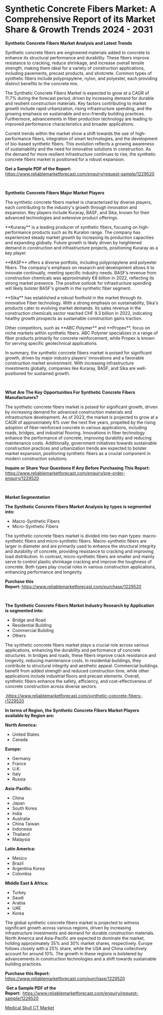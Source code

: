 <p><h1>Synthetic Concrete Fibers Market: A Comprehensive Report of its Market Share & Growth Trends 2024 - 2031</h1></p><p><strong>Synthetic Concrete Fibers Market Analysis and Latest Trends</strong></p>
<p><p>Synthetic concrete fibers are engineered materials added to concrete to enhance its structural performance and durability. These fibers improve resistance to cracking, reduce shrinkage, and increase overall tensile strength, making them ideal for a variety of construction applications, including pavements, precast products, and shotcrete. Common types of synthetic fibers include polypropylene, nylon, and polyester, each providing distinct benefits to the concrete mix.</p><p>The Synthetic Concrete Fibers Market is expected to grow at a CAGR of 11.7% during the forecast period, driven by increasing demand for durable and resilient construction materials. Key factors contributing to market growth include rapid urbanization, rising infrastructure spending, and the growing emphasis on sustainable and eco-friendly building practices. Furthermore, advancements in fiber production technology are leading to improved performance characteristics and broader applications.</p><p>Current trends within the market show a shift towards the use of high-performance fibers, integration of smart technologies, and the development of bio-based synthetic fibers. This evolution reflects a growing awareness of sustainability and the need for innovative solutions in construction. As the demand for more resilient infrastructure continues to rise, the synthetic concrete fibers market is positioned for a robust expansion.</p></p>
<p><strong>Get a Sample PDF of the Report:&nbsp;</strong> <a href="https://www.reliablemarketforecast.com/enquiry/request-sample/1229520?utm_campaign=1169&utm_medium=2&utm_source=Github&utm_content=ia&utm_term=29122024&utm_id=synthetic-concrete-fibers">https://www.reliablemarketforecast.com/enquiry/request-sample/1229520</a></p>
<p>&nbsp;</p>
<p><strong>Synthetic Concrete Fibers Major Market Players</strong></p>
<p><p>The synthetic concrete fibers market is characterized by diverse players, each contributing to the industry's growth through innovation and expansion. Key players include Kuraray, BASF, and Sika, known for their advanced technologies and extensive product offerings.</p><p>**Kuraray** is a leading producer of synthetic fibers, focusing on high-performance products such as its Kuralon range. The company has experienced steady market growth by increasing its production capacities and expanding globally. Future growth is likely driven by heightened demand in construction and infrastructure projects, positioning Kuraray as a key player.</p><p>**BASF** offers a diverse portfolio, including polypropylene and polyester fibers. The company's emphasis on research and development allows it to innovate continually, meeting specific industry needs. BASF’s revenue from construction chemicals was approximately €8 billion in 2022, reflecting its strong market presence. The positive outlook for infrastructure spending will likely bolster BASF's growth in the synthetic fiber segment.</p><p>**Sika** has established a robust foothold in the market through its innovative Fiber technology. With a strong emphasis on sustainability, Sika's products cater to evolving market demands. Its sales revenue in the construction chemicals sector reached CHF 9.3 billion in 2022, indicating healthy growth prospects as sustainable construction gains traction.</p><p>Other competitors, such as **ABC Polymer** and **Propex**, focus on niche markets within synthetic fibers. ABC Polymer specializes in a range of fiber products primarily for concrete reinforcement, while Propex is known for serving specific geotechnical applications.</p><p>In summary, the synthetic concrete fibers market is poised for significant growth, driven by major industry players' innovations and a favorable construction market environment. With increasing infrastructure investments globally, companies like Kuraray, BASF, and Sika are well-positioned for sustained growth.</p></p>
<p>&nbsp;</p>
<p><strong>What Are The Key Opportunities For Synthetic Concrete Fibers Manufacturers?</strong></p>
<p><p>The synthetic concrete fibers market is poised for significant growth, driven by increasing demand for advanced construction materials and infrastructure development. As of 2023, the market is projected to grow at a CAGR of approximately 6% over the next five years, propelled by the rising adoption of fiber-reinforced concrete in various applications, including roads, bridges, and industrial flooring. Innovations in fiber technology enhance the performance of concrete, improving durability and reducing maintenance costs. Additionally, government initiatives towards sustainable construction practices and urbanization trends are expected to bolster market expansion, positioning synthetic fibers as a crucial component in modern construction solutions.</p></p>
<p><strong>Inquire or Share Your Questions If Any Before Purchasing This Report:</strong> <a href="https://www.reliablemarketforecast.com/enquiry/pre-order-enquiry/1229520?utm_campaign=1169&utm_medium=2&utm_source=Github&utm_content=ia&utm_term=29122024&utm_id=synthetic-concrete-fibers">https://www.reliablemarketforecast.com/enquiry/pre-order-enquiry/1229520</a></p>
<p>&nbsp;</p>
<p><strong>Market Segmentation</strong></p>
<p><strong>The Synthetic Concrete Fibers Market Analysis by types is segmented into:</strong></p>
<p><ul><li>Macro-Synthetic Fibers</li><li>Micro-Synthetic Fibers</li></ul></p>
<p><p>The synthetic concrete fibers market is divided into two main types: macro-synthetic fibers and micro-synthetic fibers. Macro-synthetic fibers are larger in diameter and are primarily used to enhance the structural integrity and durability of concrete, providing resistance to cracking and improving load distribution. In contrast, micro-synthetic fibers are smaller and mainly serve to control plastic shrinkage cracking and improve the toughness of concrete. Both types play crucial roles in various construction applications, enhancing performance and longevity.</p></p>
<p><strong>Purchase this Report:&nbsp;</strong><a href="https://www.reliablemarketforecast.com/purchase/1229520?utm_campaign=1169&utm_medium=2&utm_source=Github&utm_content=ia&utm_term=29122024&utm_id=synthetic-concrete-fibers">https://www.reliablemarketforecast.com/purchase/1229520</a></p>
<p>&nbsp;</p>
<p><strong>The Synthetic Concrete Fibers Market Industry Research by Application is segmented into:</strong></p>
<p><ul><li>Bridge and Road</li><li>Residential Building</li><li>Commercial Building</li><li>Others</li></ul></p>
<p><p>The synthetic concrete fibers market plays a crucial role across various applications, enhancing the durability and performance of concrete structures. In bridges and roads, these fibers improve crack resistance and longevity, reducing maintenance costs. In residential buildings, they contribute to structural integrity and aesthetic appeal. Commercial buildings benefit from added strength and reduced construction time, while other applications include industrial floors and precast elements. Overall, synthetic fibers enhance the safety, efficiency, and cost-effectiveness of concrete construction across diverse sectors.</p></p>
<p><a href="https://www.reliablemarketforecast.com/synthetic-concrete-fibers-r1229520?utm_campaign=1169&utm_medium=2&utm_source=Github&utm_content=ia&utm_term=29122024&utm_id=synthetic-concrete-fibers">&nbsp;https://www.reliablemarketforecast.com/synthetic-concrete-fibers-r1229520</a></p>
<p><strong>In terms of Region, the Synthetic Concrete Fibers Market Players available by Region are:</strong></p>
<p>
    <p> <strong> North America: </strong>
        <ul>
            <li>United States</li>
            <li>Canada</li>
        </ul>
        </p> 
    <p> <strong> Europe: </strong>
        <ul>
            <li>Germany</li>
            <li>France</li>
            <li>U.K.</li>
            <li>Italy</li>
            <li>Russia</li>
        </ul>
        </p> 
    <p> <strong> Asia-Pacific: </strong>
        <ul>
            <li>China</li>
            <li>Japan</li>
            <li>South Korea</li>
            <li>India</li>
            <li>Australia</li>
            <li>China Taiwan</li>
            <li>Indonesia</li>
            <li>Thailand</li>
            <li>Malaysia</li>
        </ul>
        </p> 
    <p> <strong> Latin America: </strong>
        <ul>
            <li>Mexico</li>
            <li>Brazil</li>
            <li>Argentina Korea</li>
            <li>Colombia</li>
        </ul>
        </p> 
    <p> <strong> Middle East & Africa: </strong>
        <ul>
            <li>Turkey</li>
            <li>Saudi</li>
            <li>Arabia</li>
            <li>UAE</li>
            <li>Korea</li>
        </ul>
    </p>
    </p>
<p><p>The global synthetic concrete fibers market is projected to witness significant growth across various regions, driven by increasing infrastructure investments and demand for durable construction materials. North America and Asia-Pacific are expected to dominate the market, holding approximately 35% and 30% market shares, respectively. Europe follows closely with a 25% share, while the USA and China collectively account for around 10%. The growth in these regions is bolstered by advancements in construction technologies and a shift towards sustainable building practices.</p></p>
<p><strong>Purchase this Report: </strong><a href="https://www.reliablemarketforecast.com/purchase/1229520?utm_campaign=1169&utm_medium=2&utm_source=Github&utm_content=ia&utm_term=29122024&utm_id=synthetic-concrete-fibers">https://www.reliablemarketforecast.com/purchase/1229520</a></p>
<p>&nbsp;<strong>Get a Sample PDF of the Report:&nbsp;&nbsp;</strong><a href="https://www.reliablemarketforecast.com/enquiry/request-sample/1229520?utm_campaign=1169&utm_medium=2&utm_source=Github&utm_content=ia&utm_term=29122024&utm_id=synthetic-concrete-fibers">https://www.reliablemarketforecast.com/enquiry/request-sample/1229520</a></p>
<p><strong></strong></p>
<p><p><a href="https://github.com/pizolina/Market-Research-Report-List-6/blob/main/medical-skull-ct-market.md?utm_campaign=1169&utm_medium=2&utm_source=Github&utm_content=ia&utm_term=29122024&utm_id=synthetic-concrete-fibers">Medical Skull CT Market</a></p></p>